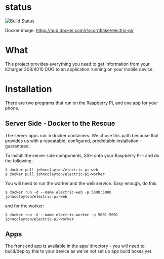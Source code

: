 # status
[![Build Status](https://travis-ci.org/johncclayton/electric.svg?branch=master)](https://travis-ci.org/johncclayton/electric)

Docker image: https://hub.docker.com/r/scornflake/electric-pi/

# What
This project provides everything you need to get information from your iCharger 308/4010 DUO to an application
running on your mobile device.  

# Installation
There are two programs that run on the Raspberry Pi, and one app for your phone.

## Server Side - Docker to the Rescue
The server apps run in docker containers.  We chose this path because that provides
us with a repeatable, configured, predictable installation - guaranteed.

To install the server side components, SSH onto your Raspberry Pi - and
do the following:


    $ docker pull johncclayton/electric-pi-web
    $ docker pull johncclayton/electric-pi-worker
    
You will need to run the worker and the web service.  Easy enough, do this:

    $ docker run -d --name electric-web -p 5000:5000 johncclayton/electric-pi-web
    
and for the worker:    

    $ docker run -d --name electric-worker -p 5001:5001 johncclayton/electric-pi-worker

## Apps
The front end app is available in the app/ directory - you will need to build/deploy this to your device as
we've not set up app build boxes yet.